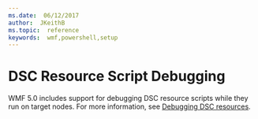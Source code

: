 ```yaml
---
ms.date:  06/12/2017
author:  JKeithB
ms.topic:  reference
keywords:  wmf,powershell,setup
---
```


# DSC Resource Script Debugging

WMF 5.0 includes support for debugging DSC resource scripts while they run on target nodes.
For more information, see [Debugging DSC resources](https://msdn.microsoft.com/powershell/dsc/debugresource).